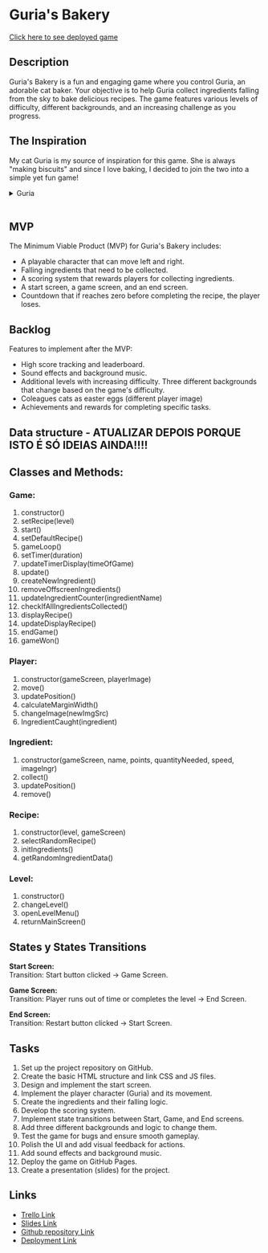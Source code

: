 # Guria's Bakery

[Click here to see deployed game](https://dani-a-dias.github.io/gurias-bakery/)

## Description
Guria's Bakery is a fun and engaging game where you control Guria, an adorable cat baker. Your objective is to help Guria collect ingredients falling from the sky to bake delicious recipes. The game features various levels of difficulty, different backgrounds, and an increasing challenge as you progress.

## The Inspiration
My cat Guria is my source of inspiration for this game. She is always "making biscuits" and since I love baking, I decided to join the two into a simple yet fun game!
<br> 
<details>
<summary>Guria</summary>
<br>
<img src="../gurias-bakery/images/Guria.jpg" width="300"/>
</details>
<br>

## MVP
The Minimum Viable Product (MVP) for Guria's Bakery includes:
<ul>
<li>A playable character that can move left and right.
<li>Falling ingredients that need to be collected.
<li>A scoring system that rewards players for collecting ingredients.
<li>A start screen, a game screen, and an end screen.
<li>Countdown that if reaches zero before completing the recipe, the player loses. 

</ul>

## Backlog
Features to implement after the MVP:
<ul>
<li>High score tracking and leaderboard.
<li>Sound effects and background music.
<li>Additional levels with increasing difficulty. Three different backgrounds that change based on the game's difficulty.
<li>Coleagues cats as easter eggs (different player image)
<li>Achievements and rewards for completing specific tasks.
</ul>


## Data structure - ATUALIZAR DEPOIS PORQUE ISTO É SÓ IDEIAS AINDA!!!!
<h2>Classes and Methods:</h2>

<h3>Game:</h3>
<ol>
<li>constructor()
<li>setRecipe(level)
<li>start()
<li>setDefaultRecipe()
<li>gameLoop()
<li>setTimer(duration)
<li>updateTimerDisplay(timeOfGame)
<li>update()
<li>createNewIngredient()
<li>removeOffscreenIngredients()
<li>updateIngredientCounter(ingredientName)
<li>checkIfAllIngredientsCollected()
<li>displayRecipe()
<li>updateDisplayRecipe()
<li>endGame()
<li>gameWon()
</ol>

<h3>Player:</h3>
<ol>
<li>constructor(gameScreen, playerImage)
<li>move()
<li>updatePosition()
<li>calculateMarginWidth()
<li>changeImage(newImgSrc)
<li>IngredientCaught(ingredient)
</ol>

<h3>Ingredient:</h3>
<ol>
<li>constructor(gameScreen, name, points, quantityNeeded, speed, imageIngr)
<li>collect()
<li>updatePosition()
<li>remove()
</ol>

<h3>Recipe:</h3> 
<ol>
<li>constructor(level, gameScreen)
<li>selectRandomRecipe()
<li>initIngredients()
<li>getRandomIngredientData()
</ol>

<h3>Level:</h3> 
<ol>
<li>constructor()
<li>changeLevel()
<li>openLevelMenu()
<li>returnMainScreen()
</ol>

## States y States Transitions

<strong>Start Screen:</strong><br>
Transition: Start button clicked -> Game Screen.

<strong>Game Screen:</strong><br>
Transition: Player runs out of time or completes the level -> End Screen.

<strong>End Screen:</strong><br>
Transition: Restart button clicked -> Start Screen.

## Tasks
<ol>
<li>Set up the project repository on GitHub.
<li>Create the basic HTML structure and link CSS and JS files.
<li>Design and implement the start screen.
<li>Implement the player character (Guria) and its movement.
<li>Create the ingredients and their falling logic.
<li>Develop the scoring system.
<li>Implement state transitions between Start, Game, and End screens.
<li>Add three different backgrounds and logic to change them.
<li>Test the game for bugs and ensure smooth gameplay.
<li>Polish the UI and add visual feedback for actions.
<li>Add sound effects and background music.
<li>Deploy the game on GitHub Pages.
<li>Create a presentation (slides) for the project.
</ol>

## Links

- [Trello Link](https://trello.com)
- [Slides Link](http://slides.com)
- [Github repository Link](http://github.com)
- [Deployment Link](http://github.com)
